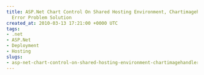 ```yaml
---
title: ASP.Net Chart Control On Shared Hosting Environment, Chartimagehandler / Parser
  Error Problem Solution
created_at: 2010-03-13 17:21:00 +0000 UTC
tags:
- .net
- ASP.Net
- Deployment
- Hosting
slugs:
- asp-net-chart-control-on-shared-hosting-environment-chartimagehandler-parser-error-problem-solution
---
```

